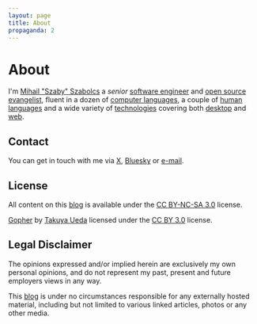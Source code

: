 ```yaml
---
layout: page
title: About
propaganda: 2
---
```

About
=====
I'm [Mihail "Szaby" Szabolcs](https://linkedin.com/in/mihailszabolcs) a *senior*
[software engineer](https://en.wikipedia.org/wiki/Software_engineer) and [open
source evangelist](https://en.wikipedia.org/wiki/Open-source_advocacy), fluent in
a dozen of [computer languages](https://en.wikipedia.org/wiki/Computer_language),
a couple of [human languages](https://en.wikipedia.org/wiki/Human_language) and a
wide variety of [technologies](https://en.wikipedia.org/wiki/Technology)
covering both [desktop](https://en.wikipedia.org/wiki/Desktop_application) and
[web](https://en.wikipedia.org/wiki/Web_application).

Contact
-------
You can get in touch with me via [X](https://x.com/c0d3rguy), [Bluesky](https://bsky.app/profile/mihail.co)
or [e-mail](mailto:me[at]mihail[dot]co).

License
-------
All content on this [blog](/) is available under the [CC BY-NC-SA 3.0](https://creativecommons.org/licenses/by-nc-sa/3.0/) license.

[Gopher][gopher] by [Takuya Ueda][tenntenn] licensed under the [CC BY 3.0](https://creativecommons.org/licenses/by/3.0/) license.

Legal Disclaimer
----------------
The opinions expressed and/or implied herein are exclusively my own personal opinions, and do not represent my
past, present and future employers views in any way.

This [blog](/) is under no circumstances responsible for any externally hosted material, including but not limited to various linked articles, photos or any other media.

[gopher]: https://github.com/golang-samples/gopher-vector
[tenntenn]: https://x.com/tenntenn
